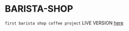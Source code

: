 # BARISTA-SHOP
`first barista shop coffee project`
LIVE VERSION [here](https://waelbennajem.github.io/BARISTA-SHOP/index.html)
